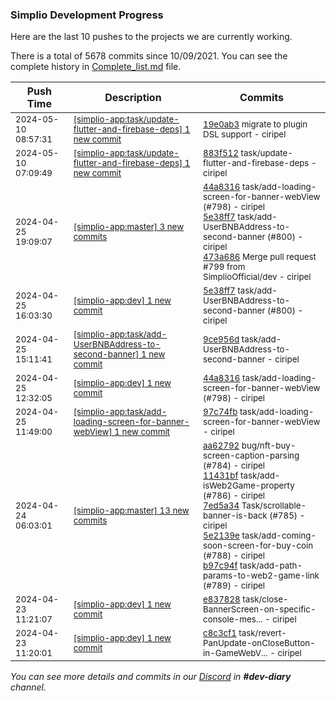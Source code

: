 
### Simplio Development Progress

Here are the last 10 pushes to the projects we are currently working.

There is a total of 5678 commits since 10/09/2021. You can see the complete history in
 [Complete_list.md](Complete_list.md) file.

| Push Time | Description | Commits |
| --- | --- | --- |
| <sub>2024-05-10 08:57:31</sub> | <sub>[[simplio-app:task/update-flutter-and-firebase-deps] 1 new commit](https://github.com/SimplioOfficial/simplio-app/commit/19e0ab3f064942d5f315477d456c9f3d2f18d28a)</sub> | <sub>[19e0ab3](https://github.com/SimplioOfficial/simplio-app/commit/19e0ab3f064942d5f315477d456c9f3d2f18d28a) migrate to plugin DSL support - ciripel</sub> |
| <sub>2024-05-10 07:09:49</sub> | <sub>[[simplio-app:task/update-flutter-and-firebase-deps] 1 new commit](https://github.com/SimplioOfficial/simplio-app/commit/883f512ec836b1d3c31e6df15fbecee0e9f1a5cf)</sub> | <sub>[883f512](https://github.com/SimplioOfficial/simplio-app/commit/883f512ec836b1d3c31e6df15fbecee0e9f1a5cf) task/update-flutter-and-firebase-deps - ciripel</sub> |
| <sub>2024-04-25 19:09:07</sub> | <sub>[[simplio-app:master] 3 new commits](https://github.com/SimplioOfficial/simplio-app/compare/4f2aceca8cba...473a6863b7e0)</sub> | <sub>[44a8316](https://github.com/SimplioOfficial/simplio-app/commit/44a8316feb336d50eb117dea0f3e253746da6341) task/add-loading-screen-for-banner-webView (#798) - ciripel<br>[5e38ff7](https://github.com/SimplioOfficial/simplio-app/commit/5e38ff772cdeaf6182394c7fbb5151e41079838a) task/add-UserBNBAddress-to-second-banner (#800) - ciripel<br>[473a686](https://github.com/SimplioOfficial/simplio-app/commit/473a6863b7e015f1f39a754fe44bcd3180878529) Merge pull request #799 from SimplioOfficial/dev - ciripel</sub> |
| <sub>2024-04-25 16:03:30</sub> | <sub>[[simplio-app:dev] 1 new commit](https://github.com/SimplioOfficial/simplio-app/commit/5e38ff772cdeaf6182394c7fbb5151e41079838a)</sub> | <sub>[5e38ff7](https://github.com/SimplioOfficial/simplio-app/commit/5e38ff772cdeaf6182394c7fbb5151e41079838a) task/add-UserBNBAddress-to-second-banner (#800) - ciripel</sub> |
| <sub>2024-04-25 15:11:41</sub> | <sub>[[simplio-app:task/add-UserBNBAddress-to-second-banner] 1 new commit](https://github.com/SimplioOfficial/simplio-app/commit/9ce956d58100a7738a97ce43dfcc6136a2581951)</sub> | <sub>[9ce956d](https://github.com/SimplioOfficial/simplio-app/commit/9ce956d58100a7738a97ce43dfcc6136a2581951) task/add-UserBNBAddress-to-second-banner - ciripel</sub> |
| <sub>2024-04-25 12:32:05</sub> | <sub>[[simplio-app:dev] 1 new commit](https://github.com/SimplioOfficial/simplio-app/commit/44a8316feb336d50eb117dea0f3e253746da6341)</sub> | <sub>[44a8316](https://github.com/SimplioOfficial/simplio-app/commit/44a8316feb336d50eb117dea0f3e253746da6341) task/add-loading-screen-for-banner-webView (#798) - ciripel</sub> |
| <sub>2024-04-25 11:49:00</sub> | <sub>[[simplio-app:task/add-loading-screen-for-banner-webView] 1 new commit](https://github.com/SimplioOfficial/simplio-app/commit/97c74fb4046640d5f70a2d4094f4a263caa57698)</sub> | <sub>[97c74fb](https://github.com/SimplioOfficial/simplio-app/commit/97c74fb4046640d5f70a2d4094f4a263caa57698) task/add-loading-screen-for-banner-webView - ciripel</sub> |
| <sub>2024-04-24 06:03:01</sub> | <sub>[[simplio-app:master] 13 new commits](https://github.com/SimplioOfficial/simplio-app/compare/f4d906621dd6...4f2aceca8cba)</sub> | <sub>[aa62792](https://github.com/SimplioOfficial/simplio-app/commit/aa62792fb21b60ff47567b3c6a87615e9bafe88a) bug/nft-buy-screen-caption-parsing (#784) - ciripel<br>[11431bf](https://github.com/SimplioOfficial/simplio-app/commit/11431bfee611c7284c7b7164753af6d76e99c465) task/add-isWeb2Game-property (#786) - ciripel<br>[7ed5a34](https://github.com/SimplioOfficial/simplio-app/commit/7ed5a347ac82b1693c0bfe6a56cd27c86c32cfcf) Task/scrollable-banner-is-back (#785) - ciripel<br>[5e2139e](https://github.com/SimplioOfficial/simplio-app/commit/5e2139e3ebe905f276cb2649a292c9b5c941e28b) task/add-coming-soon-screen-for-buy-coin (#788) - ciripel<br>[b97c94f](https://github.com/SimplioOfficial/simplio-app/commit/b97c94fb885dd1ac21ac1ef84598b720e33e14dd) task/add-path-params-to-web2-game-link (#789) - ciripel</sub> |
| <sub>2024-04-23 11:21:07</sub> | <sub>[[simplio-app:dev] 1 new commit](https://github.com/SimplioOfficial/simplio-app/commit/e8378280a7e069c9737d2e4ae0fdb2dc60feb9c9)</sub> | <sub>[e837828](https://github.com/SimplioOfficial/simplio-app/commit/e8378280a7e069c9737d2e4ae0fdb2dc60feb9c9) task/close-BannerScreen-on-specific-console-mes... - ciripel</sub> |
| <sub>2024-04-23 11:20:01</sub> | <sub>[[simplio-app:dev] 1 new commit](https://github.com/SimplioOfficial/simplio-app/commit/c8c3cf14c3dc5d4951ad69b94774ceedb7d646ab)</sub> | <sub>[c8c3cf1](https://github.com/SimplioOfficial/simplio-app/commit/c8c3cf14c3dc5d4951ad69b94774ceedb7d646ab) task/revert-PanUpdate-onCloseButton-in-GameWebV... - ciripel</sub> |

_You can see more details and commits in our [Discord](https://discord.gg/aKhjuwZmdP) in **#dev-diary** channel._
